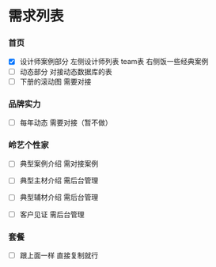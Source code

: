 
# 需求列表
### 首页
- [X] 设计师案例部分 左侧设计师列表 team表 右侧饭一些经典案例 
- [ ] 动态部分 对接动态数据库的表
- [ ] 下册的滚动图 需要对接

### 品牌实力
- [ ] 每年动态 需要对接（暂不做）
### 岭艺个性家
- [ ] 典型案例介绍 需对接案例
- [ ] 典型主材介绍 需后台管理
- [ ] 典型辅材介绍 需后台管理
- [ ] 客户见证 需后台管理


### 套餐
- [ ] 跟上面一样 直接复制就行
